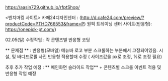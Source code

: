 
https://aasin729.github.io/rfptShop/



<벤치마킹 사이트> 
카페24디자인센터  : (http://d.cafe24.com/preview/?productCode=PTHD766553&frame=P) 
원픽 트레이닝 센터 사이트(반응형): https://onepick-pt.com/) 
  
02.05(일) 수정작업 : 각 콘텐츠별 반응형 코딩 
               
** 문제점 **  : 반응형(모바일) 메뉴바 로고 부분 스크롤하는 부분에서 고정되어있음. 
               시설, 및 바디프로필 사진 반응형 적용할때 수정 ( 사이즈값을 px로 조정, %로 조정 필요)

추후 추가 작업 예정 : ** 메인화면 슬라이드 작업** + 콘텐츠별 스크롤 이벤트 적용 및 반응형 작업 예정



